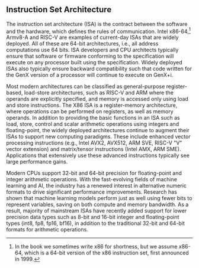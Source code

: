 ## Instruction Set Architecture

The instruction set architecture (ISA) is the contract between the software and the hardware, which defines the rules of communication. Intel x86-64,[^1] Armv8-A and RISC-V are examples of current-day ISAs that are widely deployed. All of these are 64-bit architectures, i.e., all address computations use 64 bits. ISA developers and CPU architects typically ensure that software or firmware conforming to the specification will execute on any processor built using the specification. Widely deployed ISAs also typically ensure backward compatibility such that code written for the GenX version of a processor will continue to execute on GenX+i.

Most modern architectures can be classified as general-purpose register-based, load-store architectures, such as RISC-V and ARM where the operands are explicitly specified, and memory is accessed only using load and store instructions. The X86 ISA is a register-memory architecture, where operations can be performed on registers, as well as memory operands. In addition to providing the basic functions in an ISA such as load, store, control and scalar arithmetic operations using integers and floating-point, the widely deployed architectures continue to augment their ISAs to support new computing paradigms. These include enhanced vector processing instructions (e.g., Intel AVX2, AVX512, ARM SVE, RISC-V "V" vector extension) and matrix/tensor instructions (Intel AMX, ARM SME). Applications that extensively use these advanced instructions typically see large performance gains.

Modern CPUs support 32-bit and 64-bit precision for floating-point and integer arithmetic operations. With the fast-evolving fields of machine learning and AI, the industry has a renewed interest in alternative numeric formats to drive significant performance improvements. Research has shown that machine learning models perform just as well using fewer bits to represent variables, saving on both compute and memory bandwidth. As a result, majority of mainstream ISAs have recently added support for lower precision data types such as 8-bit and 16-bit integer and floating-point types (int8, fp8, fp16, bf16), in addition to the traditional 32-bit and 64-bit formats for arithmetic operations.

[^1]: In the book we sometimes write x86 for shortness, but we assume x86-64, which is a 64-bit version of the x86 instruction set, first announced in 1999.
